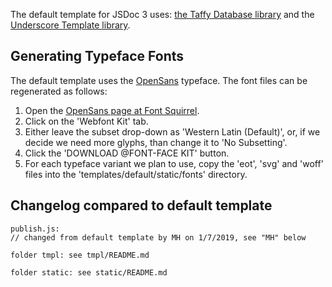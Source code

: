 The default template for JSDoc 3 uses: [the Taffy Database library](http://taffydb.com/) and the [Underscore Template library](http://underscorejs.org/).

## Generating Typeface Fonts

The default template uses the [OpenSans](https://www.google.com/fonts/specimen/Open+Sans) typeface. The font files can be regenerated as follows:

1. Open the [OpenSans page at Font Squirrel](http://www.fontsquirrel.com/fonts/open-sans).
2. Click on the 'Webfont Kit' tab.
3. Either leave the subset drop-down as 'Western Latin (Default)', or, if we decide we need more glyphs, than change it to 'No Subsetting'.
4. Click the 'DOWNLOAD @FONT-FACE KIT' button.
5. For each typeface variant we plan to use, copy the 'eot', 'svg' and 'woff' files into the 'templates/default/static/fonts' directory.

## Changelog compared to default template

```
publish.js:
// changed from default template by MH on 1/7/2019, see "MH" below
```

```
folder tmpl: see tmpl/README.md
```

```
folder static: see static/README.md
```
